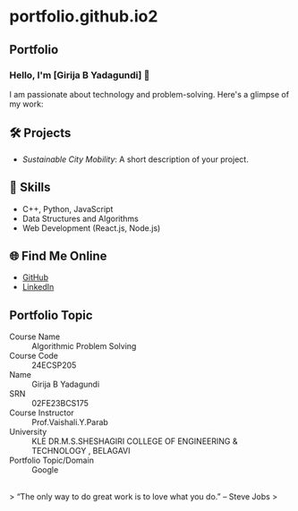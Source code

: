 # portfolio.github.io2
## Portfolio

### Hello, I'm [Girija B Yadagundi] 👋

I am passionate about technology and problem-solving. Here's a glimpse of my work:

## 🛠 Projects
- *Sustainable City Mobility*: A short description of your project.

## 🚀 Skills
- C++, Python, JavaScript
- Data Structures and Algorithms
- Web Development (React.js, Node.js)

## 🌐 Find Me Online
- [GitHub](https://github.com/your-github-GirijaBY)
- [LinkedIn](https://www.linkedin.com/in/girija-yadagundi-9731422a9?utm_source=share&utm_campaign=share_via&utm_content=profile&utm_medium=android_app)

## Portfolio Topic

<dl>
<dt>Course Name</dt>
<dd>Algorithmic Problem Solving</dd>
<dt>Course Code</dt>
<dd>24ECSP205</dd>
<dt>Name</dt>
<dd>Girija B Yadagundi</dd>
<dt>SRN</dt>
<dd>02FE23BCS175</dd>
<dt>Course Instructor</dt>
<dd>Prof.Vaishali.Y.Parab</dd>
<dt>University</dt>
<dd>KLE DR.M.S.SHESHAGIRI COLLEGE OF ENGINEERING & TECHNOLOGY , BELAGAVI</dd>
<dt>Portfolio Topic/Domain</dt>
<dd>Google</dd>
</dl>

<br> 
> “The only way to do great work is to love what you do.” – Steve Jobs
>
